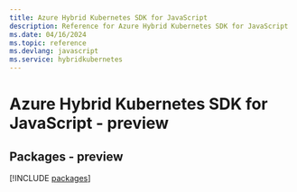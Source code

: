 ```yaml
---
title: Azure Hybrid Kubernetes SDK for JavaScript
description: Reference for Azure Hybrid Kubernetes SDK for JavaScript
ms.date: 04/16/2024
ms.topic: reference
ms.devlang: javascript
ms.service: hybridkubernetes
---
```

# Azure Hybrid Kubernetes SDK for JavaScript - preview
## Packages - preview
[!INCLUDE [packages](hybrid-kubernetes-index.md)]